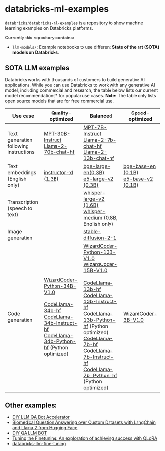 # databricks-ml-examples

`databricks/databricks-ml-examples` is a repository to show machine learning examples on Databricks platforms.

Currently this repository contains:
- `llm-models/`: Example notebooks to use different **State of the art (SOTA) models on Databricks**.

## SOTA LLM examples

Databricks works with thousands of customers to build generative AI applications. While you can use Databricks to work with any generative AI model, including commercial and research, the table below lists our current model recommendations* for popular use cases. **Note:** The table only lists open source models that are for free commercial use. 

| Use case  | Quality-optimized                                                                                                                                                                                                                                                                                                                                                                    | Balanced                                                                                                                                                                                                                                                                                                                                                                                                                                                                                                                                                                                                                                                                                                                                 | Speed-optimized |
| --------- |--------------------------------------------------------------------------------------------------------------------------------------------------------------------------------------------------------------------------------------------------------------------------------------------------------------------------------------------------------------------------------------|------------------------------------------------------------------------------------------------------------------------------------------------------------------------------------------------------------------------------------------------------------------------------------------------------------------------------------------------------------------------------------------------------------------------------------------------------------------------------------------------------------------------------------------------------------------------------------------------------------------------------------------------------------------------------------------------------------------------------------------| --------------- |
| Text generation following instructions  | [MPT-30B-Instruct](llm-models/mpt/mpt-30b) <br> [Llama-2-70b-chat-hf](llm-models/llamav2/llamav2-70b)                                                                                                                                                                                                                                                                                | [MPT-7B-Instruct](llm-models/mpt/mpt-7b) <br> [Llama-2-7b-chat-hf](llm-models/llamav2/llamav2-7b) <br> [Llama-2-13b-chat-hf](llm-models/llamav2/llamav2-13b)                                                                                                                                                                                                                                                                                                                                                                                                                                                                                                                                                                             |  |
| Text embeddings (English only)   | [instructor-xl (1.3B)](https://huggingface.co/hkunlp/instructor-xl)                                                                                                                                                                                                                                                                                                                  | [bge-large-en(0.3B)](llm-models/embedding/bge/bge-large) <br> [e5-large-v2 (0.3B)](https://huggingface.co/intfloat/e5-large-v2)                                                                                                                                                                                                                                                                                                                                                                                                                                                                                                                                                                                                          | [bge-base-en (0.1B)](https://huggingface.co/BAAI/bge-base-en) <br> [e5-base-v2 (0.1B)](https://huggingface.co/intfloat/e5-large-v2) |
| Transcription (speech to text) |                                                                                                                                                                                                                                                                                                                                                                                      | [whisper-large-v2 (1.6B)](https://huggingface.co/openai/whisper-large-v2) <br> [whisper-medium](https://huggingface.co/openai/whisper-medium) (0.8B, English only)                                                                                                                                                                                                                                                                                                                                                                                                                                                                                                                                                                       | |
| Image generation |                                                                                                                                                                                                                                                                                                                                                                                      | [stable-diffusion-2-1](https://huggingface.co/stabilityai/stable-diffusion-2-1)                                                                                                                                                                                                                                                                                                                                                                                                                                                                                                                                                                                                                                                          | |
| Code generation  | [WizardCoder-Python-34B-V1.0](https://huggingface.co/WizardLM/WizardCoder-Python-34B-V1.0) <br> <br> [CodeLlama-34b-hf](llm-models/code_generation/codellama/codellama-34b) <br> [CodeLlama-34b-Instruct-hf](llm-models/code_generation/codellama/codellama-34b) <br> [CodeLlama-34b-Python-hf](llm-models/code_generation/codellama/codellama-34b) (Python optimized) | [WizardCoder-Python-13B-V1.0](https://huggingface.co/WizardLM/WizardCoder-Python-13B-V1.0) <br> [WizardCoder-15B-V1.0](https://huggingface.co/WizardLM/WizardCoder-15B-V1.0)  <br> <br> [CodeLlama-13b-hf](llm-models/code_generation/codellama/codellama-13b) <br> [CodeLlama-13b-Instruct-hf](llm-models/code_generation/codellama/codellama-13b) <br> [CodeLlama-13b-Python-hf](llm-models/code_generation/codellama/codellama-13b) (Python optimized) <br> [CodeLlama-7b-hf](llm-models/code_generation/codellama/codellama-7b) <br> [CodeLlama-7b-Instruct-hf](llm-models/code_generation/codellama/codellama-7b) <br> [CodeLlama-7b-Python-hf](llm-models/code_generation/codellama/codellama-7b) (Python optimized) | [WizardCoder-3B-V1.0](https://huggingface.co/WizardLM/WizardCoder-3B-V1.0) |


## Other examples:

- [DIY LLM QA Bot Accelerator](https://github.com/databricks-industry-solutions/diy-llm-qa-bot)
- [Biomedical Question Answering over Custom Datasets with LangChain and Llama 2 from Hugging Face](https://github.com/databricks-industry-solutions/hls-llm-doc-qa)
- [DIY QA LLM BOT](https://github.com/puneet-jain159/DSS_LLM_QA_Retrieval_Session/tree/main)
- [Tuning the Finetuning: An exploration of achieving success with QLoRA](https://github.com/avisoori-databricks/Tuning-the-Finetuning)
- [databricks-llm-fine-tuning](https://github.com/mshtelma/databricks-llm-fine-tuning)
